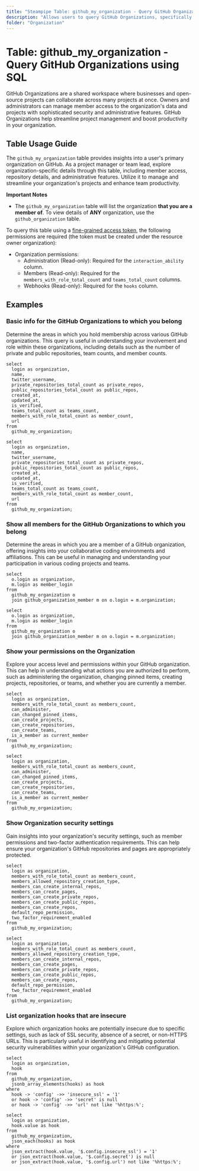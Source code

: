 ```yaml
---
title: "Steampipe Table: github_my_organization - Query GitHub Organizations using SQL"
description: "Allows users to query GitHub Organizations, specifically details about a user's primary organization on GitHub. This table provides insights into the organization's details, members, teams, repositories, and more."
folder: "Organization"
---
```


# Table: github_my_organization - Query GitHub Organizations using SQL

GitHub Organizations are a shared workspace where businesses and open-source projects can collaborate across many projects at once. Owners and administrators can manage member access to the organization's data and projects with sophisticated security and administrative features. GitHub Organizations help streamline project management and boost productivity in your organization.

## Table Usage Guide

The `github_my_organization` table provides insights into a user's primary organization on GitHub. As a project manager or team lead, explore organization-specific details through this table, including member access, repository details, and administrative features. Utilize it to manage and streamline your organization's projects and enhance team productivity.

**Important Notes**
- The `github_my_organization` table will list the organization **that you are a member of**. To view details of **ANY** organization, use the `github_organization` table.

To query this table using a [fine-grained access token](https://docs.github.com/en/authentication/keeping-your-account-and-data-secure/managing-your-personal-access-tokens#creating-a-fine-grained-personal-access-token), the following permissions are required (the token must be created under the resource owner organization):
  - Organization permissions:
    - Administration (Read-only): Required for the `interaction_ability` column.
    - Members (Read-only): Required for the `members_with_role_total_count` and `teams_total_count` columns.
    - Webhooks (Read-only): Required for the `hooks` column.

## Examples

### Basic info for the GitHub Organizations to which you belong
Determine the areas in which you hold membership across various GitHub organizations. This query is useful in understanding your involvement and role within these organizations, including details such as the number of private and public repositories, team counts, and member counts.

```sql+postgres
select
  login as organization,
  name,
  twitter_username,
  private_repositories_total_count as private_repos,
  public_repositories_total_count as public_repos,
  created_at,
  updated_at,
  is_verified,
  teams_total_count as teams_count,
  members_with_role_total_count as member_count,
  url
from
  github_my_organization;
```

```sql+sqlite
select
  login as organization,
  name,
  twitter_username,
  private_repositories_total_count as private_repos,
  public_repositories_total_count as public_repos,
  created_at,
  updated_at,
  is_verified,
  teams_total_count as teams_count,
  members_with_role_total_count as member_count,
  url
from
  github_my_organization;
```

### Show all members for the GitHub Organizations to which you belong
Determine the areas in which you are a member of a GitHub organization, offering insights into your collaborative coding environments and affiliations. This can be useful in managing and understanding your participation in various coding projects and teams.

```sql+postgres
select
  o.login as organization,
  m.login as member_login
from
  github_my_organization o
  join github_organization_member m on o.login = m.organization;
```

```sql+sqlite
select
  o.login as organization,
  m.login as member_login
from
  github_my_organization o
  join github_organization_member m on o.login = m.organization;
```

### Show your permissions on the Organization
Explore your access level and permissions within your GitHub organization. This can help in understanding what actions you are authorized to perform, such as administering the organization, changing pinned items, creating projects, repositories, or teams, and whether you are currently a member.

```sql+postgres
select
  login as organization,
  members_with_role_total_count as members_count,
  can_administer,
  can_changed_pinned_items,
  can_create_projects,
  can_create_repositories,
  can_create_teams,
  is_a_member as current_member
from
  github_my_organization;
```

```sql+sqlite
select
  login as organization,
  members_with_role_total_count as members_count,
  can_administer,
  can_changed_pinned_items,
  can_create_projects,
  can_create_repositories,
  can_create_teams,
  is_a_member as current_member
from
  github_my_organization;
```

### Show Organization security settings
Gain insights into your organization's security settings, such as member permissions and two-factor authentication requirements. This can help ensure your organization's GitHub repositories and pages are appropriately protected.

```sql+postgres
select
  login as organization,
  members_with_role_total_count as members_count,
  members_allowed_repository_creation_type,
  members_can_create_internal_repos,
  members_can_create_pages,
  members_can_create_private_repos,
  members_can_create_public_repos,
  members_can_create_repos,
  default_repo_permission,
  two_factor_requirement_enabled
from
  github_my_organization;
```

```sql+sqlite
select
  login as organization,
  members_with_role_total_count as members_count,
  members_allowed_repository_creation_type,
  members_can_create_internal_repos,
  members_can_create_pages,
  members_can_create_private_repos,
  members_can_create_public_repos,
  members_can_create_repos,
  default_repo_permission,
  two_factor_requirement_enabled
from
  github_my_organization;
```

### List organization hooks that are insecure
Explore which organization hooks are potentially insecure due to specific settings, such as lack of SSL security, absence of a secret, or non-HTTPS URLs. This is particularly useful in identifying and mitigating potential security vulnerabilities within your organization's GitHub configuration.

```sql+postgres
select
  login as organization,
  hook
from
  github_my_organization,
  jsonb_array_elements(hooks) as hook
where
  hook -> 'config' ->> 'insecure_ssl' = '1'
  or hook -> 'config' ->> 'secret' is null
  or hook -> 'config' ->> 'url' not like '%https:%';
```

```sql+sqlite
select
  login as organization,
  hook.value as hook
from
  github_my_organization,
  json_each(hooks) as hook
where
  json_extract(hook.value, '$.config.insecure_ssl') = '1'
  or json_extract(hook.value, '$.config.secret') is null
  or json_extract(hook.value, '$.config.url') not like '%https:%';
```

